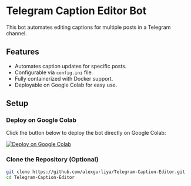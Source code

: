 # Telegram Caption Editor Bot

This bot automates editing captions for multiple posts in a Telegram channel.

## Features
- Automates caption updates for specific posts.
- Configurable via `config.ini` file.
- Fully containerized with Docker support.
- Deployable on Google Colab for easy use.

## Setup

### Deploy on Google Colab

Click the button below to deploy the bot directly on Google Colab:

[![Deploy on Google Colab](https://colab.research.google.com/assets/colab-badge.svg)](https://colab.research.google.com/github/alexgurliya/Telegram-Caption-Editor/blob/main/colab_setup.ipynb)

### Clone the Repository (Optional)

```bash
git clone https://github.com/alexgurliya/Telegram-Caption-Editor.git
cd Telegram-Caption-Editor
